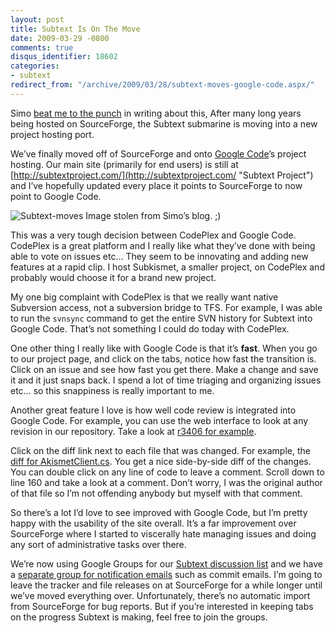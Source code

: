 ```yaml
---
layout: post
title: Subtext Is On The Move
date: 2009-03-29 -0800
comments: true
disqus_identifier: 18602
categories:
- subtext
redirect_from: "/archive/2009/03/28/subtext-moves-google-code.aspx/"
---
```


Simo [beat me to the
punch](http://codeclimber.net.nz/archive/2009/03/29/subtext-goes-to-google-code.aspx "Subtext Switches")
in writing about this, After many long years being hosted on
SourceForge, the Subtext submarine is moving into a new project hosting
port.

We’ve finally moved off of SourceForge and onto [Google
Code](http://code.google.com/p/subtext/ "Subtext's Google Code")’s
project hosting. Our main site (primarily for end users) is still at
[http://subtextproject.com/](http://subtextproject.com/ "Subtext Project")
and I’ve hopefully updated every place it points to SourceForge to now
point to Google Code.

![Subtext-moves](http://haacked.com/images/haacked_com/WindowsLiveWriter/SubtextSwitchesToGoogleCode_A931/Subtext-moves_3.jpg "Subtext-moves")
Image stolen from Simo’s blog. ;)

This was a very tough decision between CodePlex and Google Code.
CodePlex is a great platform and I really like what they’ve done with
being able to vote on issues etc… They seem to be innovating and adding
new features at a rapid clip. I host Subkismet, a smaller project, on
CodePlex and probably would choose it for a brand new project.

My one big complaint with CodePlex is that we really want native
Subversion access, not a subversion bridge to TFS. For example, I was
able to run the `svnsync` command to get the entire SVN history for
Subtext into Google Code. That’s not something I could do today with
CodePlex.

One other thing I really like with Google Code is that it’s **fast**.
When you go to our project page, and click on the tabs, notice how fast
the transition is. Click on an issue and see how fast you get there.
Make a change and save it and it just snaps back. I spend a lot of time
triaging and organizing issues etc… so this snappiness is really
important to me.

Another great feature I love is how well code review is integrated into
Google Code. For example, you can use the web interface to look at any
revision in our repository. Take a look at [r3406 for
example](http://code.google.com/p/subtext/source/detail?r=3406 "Subtext r3406").

Click on the diff link next to each file that was changed. For example,
the [diff for
AkismetClient.cs](http://code.google.com/p/subtext/source/diff?spec=svn3406&r=3406&format=side&path=/trunk/SubtextSolution/Subtext.Akismet/AkismetClient.cs "Diff for Akismet Client").
You get a nice side-by-side diff of the changes. You can double click on
any line of code to leave a comment. Scroll down to line 160 and take a
look at a comment. Don’t worry, I was the original author of that file
so I’m not offending anybody but myself with that comment.

So there’s a lot I’d love to see improved with Google Code, but I’m
pretty happy with the usability of the site overall. It’s a far
improvement over SourceForge where I started to viscerally hate managing
issues and doing any sort of administrative tasks over there.

We’re now using Google Groups for our [Subtext discussion
list](http://groups.google.com/group/subtext "Subtext Group") and we
have a [separate group for notification
emails](http://groups.google.com/group/subtext-notifications "Subtext Notifications")
such as commit emails. I’m going to leave the tracker and file releases
on at SourceForge for a while longer until we’ve moved everything over.
Unfortunately, there’s no automatic import from SourceForge for bug
reports. But if you’re interested in keeping tabs on the progress
Subtext is making, feel free to join the groups.

